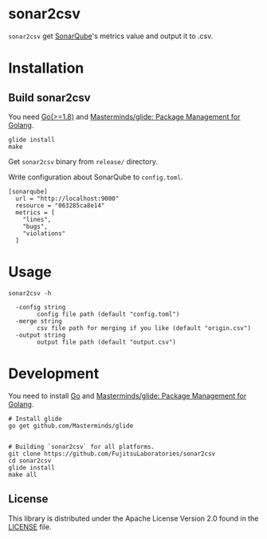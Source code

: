 # sonar2csv

`sonar2csv` get [SonarQube](https://www.sonarqube.org/)'s metrics value and output it to .csv.

# Installation

## Build sonar2csv

You need [Go(>=1.8)](https://golang.org) and [Masterminds/glide: Package Management for Golang](https://github.com/Masterminds/glide).

```
glide install
make
```

Get `sonar2csv` binary from `release/` directory.

Write configuration about SonarQube to `config.toml`.

```
[sonarqube]
  url = "http://localhost:9000"
  resource = "063285ca8e14"
  metrics = [
    "lines",
    "bugs",
    "violations"
  ]
```

# Usage

```
sonar2csv -h

  -config string
        config file path (default "config.toml")
  -merge string
        csv file path for merging if you like (default "origin.csv")
  -output string
        output file path (default "output.csv")
```

# Development

You need to install [Go](https://golang.org/dl/) and [Masterminds/glide: Package Management for Golang](https://github.com/Masterminds/glide).

```
# Install glide
go get github.com/Masterminds/glide


# Building `sonar2csv` for all platforms.
git clone https://github.com/FujitsuLaboratories/sonar2csv
cd sonar2csv
glide install
make all
```

## License

This library is distributed under the Apache License Version 2.0 found in the [LICENSE](./LICENSE)
file.
